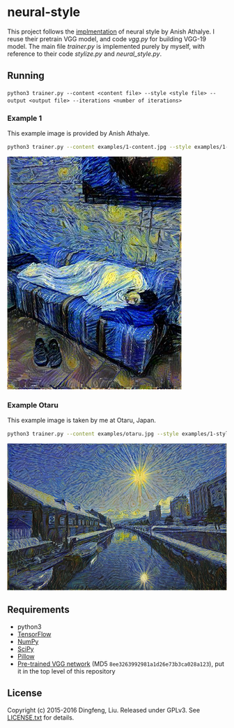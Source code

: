 # neural-style

This project follows the [implmentation](https://github.com/anishathalye/neural-style) of neural style by Anish Athalye. I reuse their pretrain VGG model, and code *vgg.py* for building VGG-19 model. The main file *trainer.py* is implemented purely by myself, with reference to their code *stylize.py* and *neural_style.py*.

## Running

`python3 trainer.py --content <content file> --style <style file> --output <output file> --iterations <number of iterations>`

### Example 1
This example image is provided by Anish Athalye.
```bash
python3 trainer.py --content examples/1-content.jpg --style examples/1-style.jpg --output result.jpg --iterations 2000
```

![output](examples/1-myoutput.jpg)

### Example Otaru
This example image is taken by me at Otaru, Japan. 
```bash
python3 trainer.py --content examples/otaru.jpg --style examples/1-style.jpg --output examples/otaru-style.jpg --iterations 2000 --reshape
```

![output](examples/otaru-style.jpg)

## Requirements

* python3
* [TensorFlow](https://www.tensorflow.org/versions/master/get_started/os_setup.html#download-and-setup)
* [NumPy](https://github.com/numpy/numpy/blob/master/INSTALL.rst.txt)
* [SciPy](https://github.com/scipy/scipy/blob/master/INSTALL.rst.txt)
* [Pillow](http://pillow.readthedocs.io/en/3.3.x/installation.html#installation)
* [Pre-trained VGG network][net] (MD5 `8ee3263992981a1d26e73b3ca028a123`), put it in the top level of this repository

## License

Copyright (c) 2015-2016 Dingfeng, Liu. Released under GPLv3. See
[LICENSE.txt][license] for details.

[net]: http://www.vlfeat.org/matconvnet/models/beta16/imagenet-vgg-verydeep-19.mat
[paper]: http://arxiv.org/pdf/1508.06576v2.pdf
[l-bfgs]: https://en.wikipedia.org/wiki/Limited-memory_BFGS
[adam]: http://arxiv.org/abs/1412.6980
[ad]: https://en.wikipedia.org/wiki/Automatic_differentiation
[lengstrom-fast-style-transfer]: https://github.com/lengstrom/fast-style-transfer
[fast-neural-style]: https://arxiv.org/pdf/1603.08155v1.pdf
[license]: LICENSE.txt
